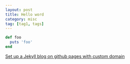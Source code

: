 ```yaml
---
layout: post
title: Hello word
category: misc
tag: [tag1, tags]
---
```




```ruby
def foo
  puts 'foo'
end
```

[Set up a Jekyll blog on github pages with custom domain](http://c13s.jiao.me/software/2013/12/01/set-up-jekyll-blog-on-github-pages.html)

